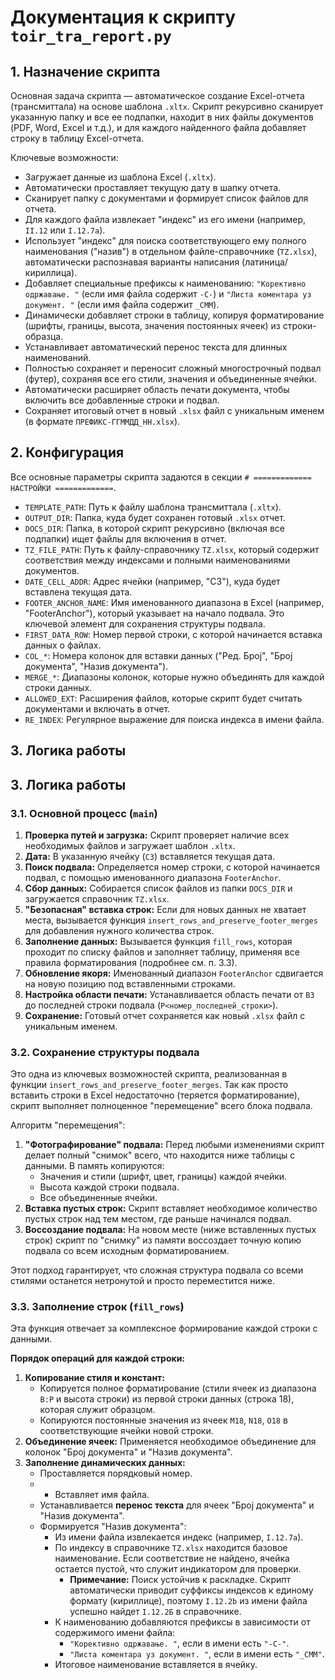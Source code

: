 # Документация к скрипту `toir_tra_report.py`

## 1. Назначение скрипта

Основная задача скрипта — автоматическое создание Excel-отчета (трансмиттала) на основе шаблона `.xltx`. Скрипт рекурсивно сканирует указанную папку и все ее подпапки, находит в них файлы документов (PDF, Word, Excel и т.д.), и для каждого найденного файла добавляет строку в таблицу Excel-отчета.

Ключевые возможности:
-   Загружает данные из шаблона Excel (`.xltx`).
-   Автоматически проставляет текущую дату в шапку отчета.
-   Сканирует папку с документами и формирует список файлов для отчета.
-   Для каждого файла извлекает "индекс" из его имени (например, `II.12` или `I.12.7a`).
-   Использует "индекс" для поиска соответствующего ему полного наименования ("назив") в отдельном файле-справочнике (`TZ.xlsx`), автоматически распознавая варианты написания (латиница/кириллица).
-   Добавляет специальные префиксы к наименованию: `"Корективно одржавање. "` (если имя файла содержит `-C-`) и `"Листа коментара уз документ. "` (если имя файла содержит `_CMM`).
-   Динамически добавляет строки в таблицу, копируя форматирование (шрифты, границы, высота, значения постоянных ячеек) из строки-образца.
-   Устанавливает автоматический перенос текста для длинных наименований.
-   Полностью сохраняет и переносит сложный многострочный подвал (футер), сохраняя все его стили, значения и объединенные ячейки.
-   Автоматически расширяет область печати документа, чтобы включить все добавленные строки и подвал.
-   Сохраняет итоговый отчет в новый `.xlsx` файл с уникальным именем (в формате `ПРЕФИКС-ГГММДД_НН.xlsx`).

## 2. Конфигурация

Все основные параметры скрипта задаются в секции `# ============= НАСТРОЙКИ =============`.

-   `TEMPLATE_PATH`: Путь к файлу шаблона трансмиттала (`.xltx`).
-   `OUTPUT_DIR`: Папка, куда будет сохранен готовый `.xlsx` отчет.
-   `DOCS_DIR`: Папка, в которой скрипт рекурсивно (включая все подпапки) ищет файлы для включения в отчет.
-   `TZ_FILE_PATH`: Путь к файлу-справочнику `TZ.xlsx`, который содержит соответствия между индексами и полными наименованиями документов.
-   `DATE_CELL_ADDR`: Адрес ячейки (например, "C3"), куда будет вставлена текущая дата.
-   `FOOTER_ANCHOR_NAME`: Имя именованного диапазона в Excel (например, "FooterAnchor"), который указывает на начало подвала. Это ключевой элемент для сохранения структуры подвала.
-   `FIRST_DATA_ROW`: Номер первой строки, с которой начинается вставка данных о файлах.
-   `COL_*`: Номера колонок для вставки данных ("Ред. Број", "Број документа", "Назив документа").
-   `MERGE_*`: Диапазоны колонок, которые нужно объединять для каждой строки данных.
-   `ALLOWED_EXT`: Расширения файлов, которые скрипт будет считать документами и включать в отчет.
-   `RE_INDEX`: Регулярное выражение для поиска индекса в имени файла.

## 3. Логика работы

## 3. Логика работы

### 3.1. Основной процесс (`main`)

1.  **Проверка путей и загрузка:** Скрипт проверяет наличие всех необходимых файлов и загружает шаблон `.xltx`.
2.  **Дата:** В указанную ячейку (`C3`) вставляется текущая дата.
3.  **Поиск подвала:** Определяется номер строки, с которой начинается подвал, с помощью именованного диапазона `FooterAnchor`.
4.  **Сбор данных:** Собирается список файлов из папки `DOCS_DIR` и загружается справочник `TZ.xlsx`.
5.  **"Безопасная" вставка строк:** Если для новых данных не хватает места, вызывается функция `insert_rows_and_preserve_footer_merges` для добавления нужного количества строк.
6.  **Заполнение данных:** Вызывается функция `fill_rows`, которая проходит по списку файлов и заполняет таблицу, применяя все правила форматирования (подробнее см. п. 3.3).
7.  **Обновление якоря:** Именованный диапазон `FooterAnchor` сдвигается на новую позицию под вставленными строками.
8.  **Настройка области печати:** Устанавливается область печати от `B3` до последней строки подвала (`P<номер_последней_строки>`).
9.  **Сохранение:** Готовый отчет сохраняется как новый `.xlsx` файл с уникальным именем.

### 3.2. Сохранение структуры подвала

Это одна из ключевых возможностей скрипта, реализованная в функции `insert_rows_and_preserve_footer_merges`. Так как просто вставить строки в Excel недостаточно (теряется форматирование), скрипт выполняет полноценное "перемещение" всего блока подвала.

Алгоритм "перемещения":
1.  **"Фотографирование" подвала:** Перед любыми изменениями скрипт делает полный "снимок" всего, что находится ниже таблицы с данными. В память копируются:
    -   Значения и стили (шрифт, цвет, границы) каждой ячейки.
    -   Высота каждой строки подвала.
    -   Все объединенные ячейки.
2.  **Вставка пустых строк:** Скрипт вставляет необходимое количество пустых строк над тем местом, где раньше начинался подвал.
3.  **Воссоздание подвала:** На новом месте (ниже вставленных пустых строк) скрипт по "снимку" из памяти воссоздает точную копию подвала со всем исходным форматированием.

Этот подход гарантирует, что сложная структура подвала со всеми стилями останется нетронутой и просто переместится ниже.

### 3.3. Заполнение строк (`fill_rows`)

Эта функция отвечает за комплексное формирование каждой строки с данными.

**Порядок операций для каждой строки:**
1.  **Копирование стиля и констант:**
    -   Копируется полное форматирование (стили ячеек из диапазона `B:P` и высота строки) из первой строки данных (строка 18), которая служит образцом.
    -   Копируются постоянные значения из ячеек `M18`, `N18`, `O18` в соответствующие ячейки новой строки.
2.  **Объединение ячеек:** Применяется необходимое объединение для колонок "Број документа" и "Назив документа".
3.  **Заполнение динамических данных:**
    -   Проставляется порядковый номер.
    -   -   Вставляет имя файла.
    -   Устанавливается **перенос текста** для ячеек "Број документа" и "Назив документа".
    -   Формируется "Назив документа":
        -   Из имени файла извлекается индекс (например, `I.12.7a`).
        -   По индексу в справочнике `TZ.xlsx` находится базовое наименование. Если соответствие не найдено, ячейка остается пустой, что служит индикатором для проверки.
            -   **Примечание:** Поиск устойчив к раскладке. Скрипт автоматически приводит суффиксы индексов к единому формату (кириллице), поэтому `I.12.2b` из имени файла успешно найдет `I.12.2Б` в справочнике.
        -   К наименованию добавляются префиксы в зависимости от содержимого имени файла:
            -   `"Корективно одржавање. "`, если в имени есть `"-C-"`.
            -   `"Листа коментара уз документ. "`, если в имени есть `"_CMM"`.
        -   Итоговое наименование вставляется в ячейку.